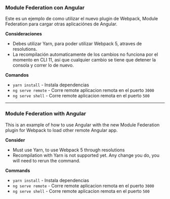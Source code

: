 ### Module Federation con Angular

Este es un ejemplo de como utilizar el nuevo plugin de Webpack, Module Federation para cargar otras aplicaciónes de Angular.

**Consideraciones**
- Debes utilizar Yarn, para poder utilizar Webpack 5, atraves de resolutions.
- La recompilación automaticamente de los cambios no funciona por el momento en CLI 11, así que cualquier cambio se tiene que detener la consola y correr lo de nuevo.

**Comandos**
- `yarn install` - Instala dependencias
- `ng serve remote` - Corre remote aplicacion remota en el puerto `3000`
- `ng serve shell` - Corre remote aplicacion remota en el puerto `500`

---

### Module Federation with Angular

This is an example of how to use Angular with the new Module Federation plugin for Webpack to load other remote Angular app. 

**Consider**
- Must use Yarn, to use Webpack 5 through resolutions
- Recompilation with Yarn is not supported yet. Any change you do, you will need to rerun the command. 

**Commands**
- `yarn install` - Instala dependencias
- `ng serve remote` - Corre remote aplicacion remota en el puerto `3000`
- `ng serve shell` - Corre remote aplicacion remota en el puerto `500`
